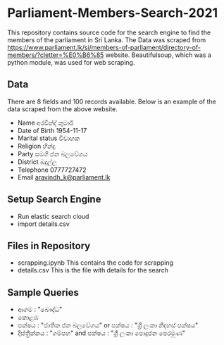# Parliament-Members-Search-2021

This repository contains source code for the search engine to find the members of the parliament in Sri Lanka.
The Data was scraped from https://www.parliament.lk/si/members-of-parliament/directory-of-members/?cletter=%E0%B6%85 
website. Beautifulsoup, which was a python module, was used for web scraping.

## Data

 There are 8 fields and 100 records available. Below is an example of the data scraped from the above website.

* Name 			      අරවින්ද් කුමාර්
* Date of Birth 		1954-11-17
* Marital status  	විවාහක
* Religion 		    හින්දු
* Party        	  සමගි ජන බලවේගය
* District 		    බදුල්ල
* Telephone 	    	0777727472
* Email 			      aravindh_k@parliament.lk

## Setup Search Engine
* Run elastic search cloud
* import details.csv

## Files in Repository

* scrapping.ipynb                  This contains the code for scrapping
* details.csv                      This is the file with details for the search

## Sample Queries

* ආගම : "බෞද්ධ" 
* කොළඹ
* පක්ෂය : "ජාතික ජන බලවේගය" or පක්ෂය : "ශ්‍රී ලංකා නිදහස් පක්ෂය" 
* දිස්ත්‍රික්කය : "ගම්පහ" and පක්ෂය : "ශ්‍රී ලංකා පොදුජන පෙරමුණ" 
